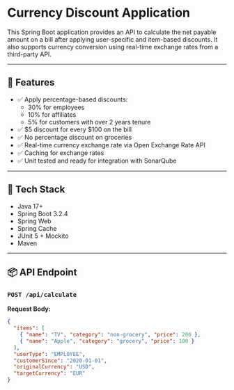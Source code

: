 # Currency Discount Application

This Spring Boot application provides an API to calculate the net payable amount on a bill after applying user-specific and item-based discounts. It also supports currency conversion using real-time exchange rates from a third-party API.

---

## 🚀 Features

- ✅ Apply percentage-based discounts:
  - 30% for employees
  - 10% for affiliates
  - 5% for customers with over 2 years tenure
- ✅ $5 discount for every $100 on the bill
- ✅ No percentage discount on groceries
- ✅ Real-time currency exchange rate via Open Exchange Rate API
- ✅ Caching for exchange rates
- ✅ Unit tested and ready for integration with SonarQube

---

## 🔧 Tech Stack

- Java 17+
- Spring Boot 3.2.4
- Spring Web
- Spring Cache
- JUnit 5 + Mockito
- Maven

---

## 📦 API Endpoint

### `POST /api/calculate`

**Request Body:**

```json
{
  "items": [
    { "name": "TV", "category": "non-grocery", "price": 200 },
    { "name": "Apple", "category": "grocery", "price": 100 }
  ],
  "userType": "EMPLOYEE",
  "customerSince": "2020-01-01",
  "originalCurrency": "USD",
  "targetCurrency": "EUR"
}
